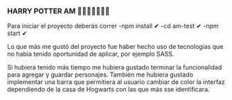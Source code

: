 ### HARRY POTTER AM 🧙🏻‍♀️🧙🏻‍♂️✨

Para iniciar el proyecto deberás correr
-npm install ✔
-cd am-test ✔
-npm start ✔

Lo que más me gustó del proyecto fue haber hecho uso de tecnologías que no había tenido oportunidad de aplicar, por ejemplo SASS.

Si hubiera tenido más tiempo me hubiera gustado terminar la funcionalidad para agregar y guardar personajes. También me hubiera gustado implementar una barra que permitiera al usuario cambiar de color la interfaz dependiendo de la casa de Hogwarts con las que más sse identificara. 



